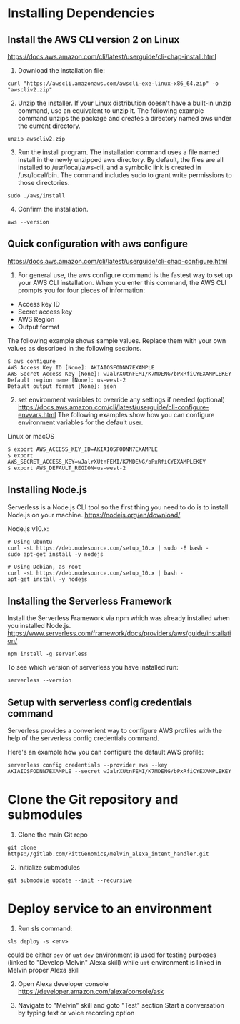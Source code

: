 # Installing Dependencies

## Install the AWS CLI version 2 on Linux
https://docs.aws.amazon.com/cli/latest/userguide/cli-chap-install.html

1. Download the installation file:
```
curl "https://awscli.amazonaws.com/awscli-exe-linux-x86_64.zip" -o "awscliv2.zip"
```

2. Unzip the installer. If your Linux distribution doesn't have a built-in unzip command, use an equivalent to unzip it. The following example command unzips the package and creates a directory named aws under the current directory.

```
unzip awscliv2.zip
```

3. Run the install program. The installation command uses a file named install in the newly unzipped aws directory. By default, the files are all installed to /usr/local/aws-cli, and a symbolic link is created in /usr/local/bin. The command includes sudo to grant write permissions to those directories.

```
sudo ./aws/install
```

4. Confirm the installation.

```
aws --version
```

## Quick configuration with aws configure
https://docs.aws.amazon.com/cli/latest/userguide/cli-chap-configure.html

1. For general use, the aws configure command is the fastest way to set up your AWS CLI installation. When you enter this command, the AWS CLI prompts you for four pieces of information:

 - Access key ID
 - Secret access key
 - AWS Region
 - Output format

 The following example shows sample values. Replace them with your own values as described in the following sections.
```
$ aws configure
AWS Access Key ID [None]: AKIAIOSFODNN7EXAMPLE
AWS Secret Access Key [None]: wJalrXUtnFEMI/K7MDENG/bPxRfiCYEXAMPLEKEY
Default region name [None]: us-west-2
Default output format [None]: json
```

2. set environment variables to override any settings if needed (optional)
https://docs.aws.amazon.com/cli/latest/userguide/cli-configure-envvars.html
The following examples show how you can configure environment variables for the default user.

Linux or macOS
```
$ export AWS_ACCESS_KEY_ID=AKIAIOSFODNN7EXAMPLE
$ export AWS_SECRET_ACCESS_KEY=wJalrXUtnFEMI/K7MDENG/bPxRfiCYEXAMPLEKEY
$ export AWS_DEFAULT_REGION=us-west-2
```

## Installing Node.js
Serverless is a Node.js CLI tool so the first thing you need to do is to install Node.js on your machine.
https://nodejs.org/en/download/

Node.js v10.x:
```
# Using Ubuntu
curl -sL https://deb.nodesource.com/setup_10.x | sudo -E bash -
sudo apt-get install -y nodejs

# Using Debian, as root
curl -sL https://deb.nodesource.com/setup_10.x | bash -
apt-get install -y nodejs
```


## Installing the Serverless Framework

Install the Serverless Framework via npm which was already installed when you installed Node.js.
https://www.serverless.com/framework/docs/providers/aws/guide/installation/

```
npm install -g serverless
```

To see which version of serverless you have installed run:
```
serverless --version
```

## Setup with serverless config credentials command
Serverless provides a convenient way to configure AWS profiles with the help of the serverless config credentials command.

Here's an example how you can configure the default AWS profile:
```
serverless config credentials --provider aws --key AKIAIOSFODNN7EXAMPLE --secret wJalrXUtnFEMI/K7MDENG/bPxRfiCYEXAMPLEKEY
```

# Clone the Git repository and submodules

1. Clone the main Git repo
```
git clone https://gitlab.com/PittGenomics/melvin_alexa_intent_handler.git
```

2. Initialize submodules
```
git submodule update --init --recursive
```

# Deploy service to an environment

1. Run sls command:
```
sls deploy -s <env>
```

<env> could be either `dev` or `uat`
`dev` environment is used for testing purposes (linked to "Develop Melvin" Alexa skill) while `uat` environment is linked in Melvin proper Alexa skill

2. Open Alexa developer console
https://developer.amazon.com/alexa/console/ask

3. Navigate to "Melvin" skill and goto "Test" section
Start a conversation by typing text or voice recording option